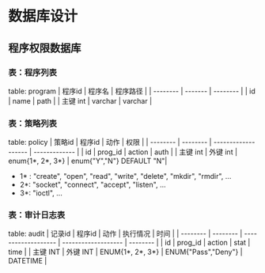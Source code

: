 # 数据库设计

## 程序权限数据库

### 表：程序列表

table: program
| 程序id   | 程序名  | 程序路径 |
| -------- | ------- | -------- |
| id       | name    | path     |
| 主键 int | varchar | varchar  |

### 表：策略列表

table: policy
| 策略id   | 程序id   | 动作                | 权限          |
| -------- | -------- | ------------------- | ------------- |
| id       | prog_id  | action              | auth          |
| 主键 int | 外键 int | enum{1\*, 2\*, 3\*} | enum{"Y","N"} DEFAULT "N"|

- 1\* : "create", "open", "read", "write", "delete", "mkdir", "rmdir", ...
- 2\*: "socket", "connect", "accept", "listen", ...
- 3\*: "ioctl", ...

### 表：审计日志表

table: audit
| 记录id   | 程序id   | 动作                | 执行情况            | 时间     |
| -------- | -------- | ------------------- | ------------------- | -------- |
| id       | prog_id  | action              | stat              | time     |
| 主键 INT | 外键 INT | ENUM{1\*, 2\*, 3\*} | ENUM{"Pass","Deny"} | DATETIME |

